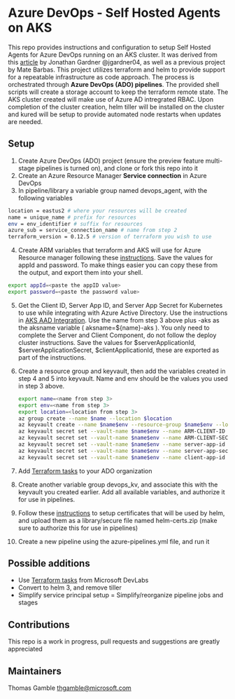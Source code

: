 
# Azure DevOps - Self Hosted Agents on AKS

This repo provides instructions and configuration to setup Self Hosted Agents for Azure DevOps running on an AKS cluster.   It was derived from this [article](https://medium.com/beyondthecorneroffice/host-azure-devops-build-containers-on-aks-beb7239026b2) by Jonathan Gardner @jgardner04, as well as a previous project by Mate Barbas.   This project utilizes terraform and helm to provide support for a repeatable infrastructure as code approach.  The process is orchestrated through **Azure DevOps (ADO) pipelines**. The provided shell scripts will create a storage account to keep the terraform remote state.  The AKS cluster created will make use of Azure AD intregrated RBAC. Upon completion of the cluster creation, helm tiller will be installed on the cluster and kured will be setup to provide automated node restarts when updates are needed.

## Setup

1. Create Azure DevOps (ADO) project (ensure the preview feature multi-stage pipelines is turned on), and clone or fork this repo into it
2. Create an Azure Resource Manager **Service connection** in Azure DevOps
3. In pipeline/library a variable group named devops_agent, with the following variables
```bash
location = eastus2 # where your resources will be created
name = unique_name # prefix for resources
env = env_identifier # suffix for resources
azure_sub = service_connection_name # name from step 2
terraform_version = 0.12.5 # version of terraform you wish to use
```
4. Create ARM variables that terraform and AKS will use for Azure Resource manager following these [instructions](https://www.terraform.io/docs/providers/azurerm/auth/service_principal_client_secret.html).   Save the values for appId and password. To make things easier you can copy these from the output, and export them into your shell.
```bash
export appId=<paste the appID value>
export password=<paste the password value>
```
5. Get the Client ID, Server App ID, and Server App Secret for Kubernetes to use while integrating with Azure Active Directory. Use the instructions in [AKS AAD Integration](https://docs.microsoft.com/en-us/azure/aks/azure-ad-integration-cli#create-azure-ad-server-component). Use the name from step 3 above plus -aks as the aksname variable ( aksname=${name}-aks ).  You only need to complete the Server and Client Component, do not follow the deploy cluster instructions.    Save the values for $serverApplicationId, $serverApplicationSecret, $clientApplicationId, these are exported as part of the instructions.  

6. Create a resource group and keyvault, then add the variables created in step 4 and 5 into keyvault.  Name and env should be the values you used in step 3 above.
    ```bash
    export name=<name from step 3>
    export env=<name from step 3>
    export location=<location from step 3>
    az group create --name $name --location $location
    az keyvault create --name $name$env --resource-group $name$env --location $location 
    az keyvault secret set --vault-name $name$env --name ARM-CLIENT-ID --value $appId # from step 4
    az keyvault secret set --vault-name $name$env --name ARM-CLIENT-SECRET --value $password # from step 4 
    az keyvault secret set --vault-name $name$env --name server-app-id --value $serverApplicationId # from step 5
    az keyvault secret set --vault-name $name$env --name server-app-secret --value $serverApplicationSecret # from step 5
    az keyvault secret set --vault-name $name$env --name client-app-id --value $clientApplicationId # from step 5

    ```
7. Add [Terraform tasks](https://marketplace.visualstudio.com/items?itemName=charleszipp.azure-pipelines-tasks-terraform)  to your ADO organization 

8. Create another variable group devops_kv, and associate this with the keyvault you created earlier.  Add all available variables, and authorize it for use in pipelines.

9. Follow these [instructions](https://helm.sh/docs/tiller_ssl/) to setup certificates that will be used by helm, and upload them as a library/secure file named helm-certs.zip (make sure to authorize this for use in pipelines)

10. Create a new pipeline using the azure-pipelines.yml file, and run it

## Possible additions

- Use [Terraform tasks](https://marketplace.visualstudio.com/items?itemName=ms-devlabs.custom-terraform-tasks) from Microsoft DevLabs
- Convert to helm 3, and remove tiller
- Simplify service principal setup
= Simplify/reorganize pipeline jobs and stages

## Contributions

This repo is a work in progress, pull requests and suggestions are greatly appreciated

## Maintainers

Thomas Gamble thgamble@microsoft.com

